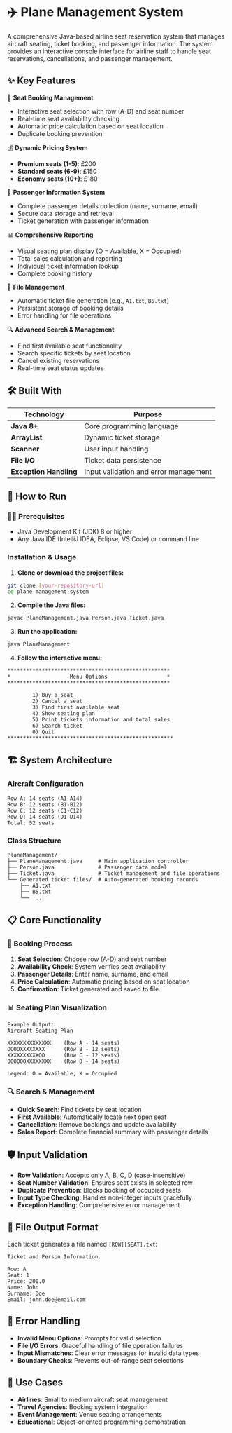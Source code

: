 # ✈️ Plane Management System

A comprehensive Java-based airline seat reservation system that manages aircraft seating, ticket booking, and passenger information. The system provides an interactive console interface for airline staff to handle seat reservations, cancellations, and passenger management.

## ✨ Key Features

🎫 **Seat Booking Management**
- Interactive seat selection with row (A-D) and seat number
- Real-time seat availability checking
- Automatic price calculation based on seat location
- Duplicate booking prevention

💰 **Dynamic Pricing System**
- **Premium seats (1-5)**: £200
- **Standard seats (6-9)**: £150  
- **Economy seats (10+)**: £180

👤 **Passenger Information System**
- Complete passenger details collection (name, surname, email)
- Secure data storage and retrieval
- Ticket generation with passenger information

📊 **Comprehensive Reporting**
- Visual seating plan display (O = Available, X = Occupied)
- Total sales calculation and reporting
- Individual ticket information lookup
- Complete booking history

💾 **File Management**
- Automatic ticket file generation (e.g., `A1.txt`, `B5.txt`)
- Persistent storage of booking details
- Error handling for file operations

🔍 **Advanced Search & Management**
- Find first available seat functionality
- Search specific tickets by seat location
- Cancel existing reservations
- Real-time seat status updates

## 🛠️ Built With

| Technology | Purpose |
|------------|---------|
| **Java 8+** | Core programming language |
| **ArrayList** | Dynamic ticket storage |
| **Scanner** | User input handling |
| **File I/O** | Ticket data persistence |
| **Exception Handling** | Input validation and error management |

## 🚀 How to Run

### 🧑‍💻 Prerequisites
- Java Development Kit (JDK) 8 or higher
- Any Java IDE (IntelliJ IDEA, Eclipse, VS Code) or command line

### Installation & Usage

1. **Clone or download the project files:**
```bash
git clone [your-repository-url]
cd plane-management-system
```

2. **Compile the Java files:**
```bash
javac PlaneManagement.java Person.java Ticket.java
```

3. **Run the application:**
```bash
java PlaneManagement
```

4. **Follow the interactive menu:**
```
****************************************************
*                   Menu Options                   *
****************************************************

        1) Buy a seat
        2) Cancel a seat
        3) Find first available seat
        4) Show seating plan
        5) Print tickets information and total sales
        6) Search ticket
        0) Quit
*****************************************************
```

## 🏗️ System Architecture

### Aircraft Configuration
```
Row A: 14 seats (A1-A14)
Row B: 12 seats (B1-B12)  
Row C: 12 seats (C1-C12)
Row D: 14 seats (D1-D14)
Total: 52 seats
```

### Class Structure
```
PlaneManagement/
├── PlaneManagement.java     # Main application controller
├── Person.java              # Passenger data model
├── Ticket.java              # Ticket management and file operations
└── Generated ticket files/  # Auto-generated booking records
    ├── A1.txt
    ├── B5.txt
    └── ...
```

## 📋 Core Functionality

### 🎫 Booking Process
1. **Seat Selection**: Choose row (A-D) and seat number
2. **Availability Check**: System verifies seat availability
3. **Passenger Details**: Enter name, surname, and email
4. **Price Calculation**: Automatic pricing based on seat location
5. **Confirmation**: Ticket generated and saved to file

### 📊 Seating Plan Visualization
```
Example Output:
Aircraft Seating Plan

XXXXXXXXXXXXXX    (Row A - 14 seats)
OOOOXXXXXXXX      (Row B - 12 seats)
XXXXXXXXXXOO      (Row C - 12 seats)  
OOOOOOXXXXXXXX    (Row D - 14 seats)

Legend: O = Available, X = Occupied
```

### 🔍 Search & Management
- **Quick Search**: Find tickets by seat location
- **First Available**: Automatically locate next open seat
- **Cancellation**: Remove bookings and update availability
- **Sales Report**: Complete financial summary with passenger details

## 🛡️ Input Validation

- **Row Validation**: Accepts only A, B, C, D (case-insensitive)
- **Seat Number Validation**: Ensures seat exists in selected row
- **Duplicate Prevention**: Blocks booking of occupied seats
- **Input Type Checking**: Handles non-integer inputs gracefully
- **Exception Handling**: Comprehensive error management

## 📄 File Output Format

Each ticket generates a file named `[ROW][SEAT].txt`:
```
Ticket and Person Information.

Row: A
Seat: 1
Price: 200.0
Name: John
Surname: Doe
Email: john.doe@email.com
```

## 🔧 Error Handling

- **Invalid Menu Options**: Prompts for valid selection
- **File I/O Errors**: Graceful handling of file operation failures
- **Input Mismatches**: Clear error messages for invalid data types
- **Boundary Checks**: Prevents out-of-range seat selections

## 🎯 Use Cases

- **Airlines**: Small to medium aircraft seat management
- **Travel Agencies**: Booking system integration
- **Event Management**: Venue seating arrangements
- **Educational**: Object-oriented programming demonstration

